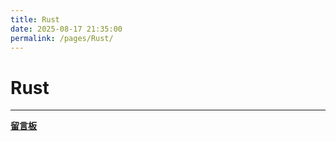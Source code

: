 ```yaml
---
title: Rust
date: 2025-08-17 21:35:00
permalink: /pages/Rust/
---
```


# Rust


---

**[留言板](/message-board)** 